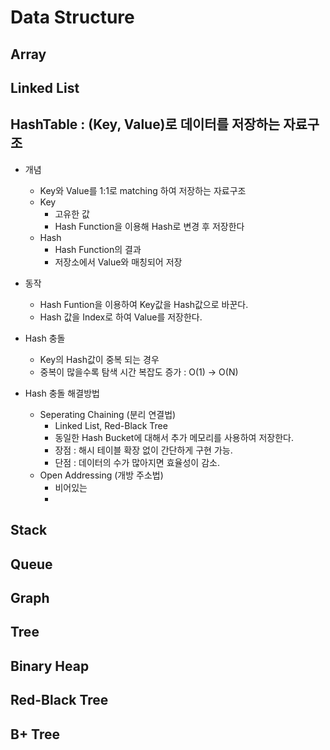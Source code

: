 Data Structure
=============
Array
-----
Linked List
-----------
HashTable : (Key, Value)로 데이터를 저장하는 자료구조
---------
* 개념
    * Key와 Value를 1:1로 matching 하여 저장하는 자료구조
    * Key
        * 고유한 값
        * Hash Function을 이용해 Hash로 변경 후 저장한다
    * Hash
        * Hash Function의 결과
        * 저장소에서 Value와 매칭되어 저장

* 동작
    * Hash Funtion을 이용하여 Key값을 Hash값으로 바꾼다.
    * Hash 값을 Index로 하여 Value를 저장한다.

* Hash 충돌
    * Key의 Hash값이 중복 되는 경우
    * 중복이 많을수록 탐색 시간 복잡도 증가 : O(1) -> O(N)

* Hash 충돌 해결방법
    * Seperating Chaining (분리 연결법)
        * Linked List, Red-Black Tree
        * 동일한 Hash Bucket에 대해서 추가 메모리를 사용하여 저장한다.
        * 장점 : 해시 테이블 확장 없이 간단하게 구현 가능.
        * 단점 : 데이터의 수가 많아지면 효율성이 감소.
    * Open Addressing (개방 주소법)
        - 비어있는 
        *
Stack
-----
Queue
-----
Graph
-----
Tree
----
Binary Heap
-----------
Red-Black Tree
--------------
B+ Tree
-------